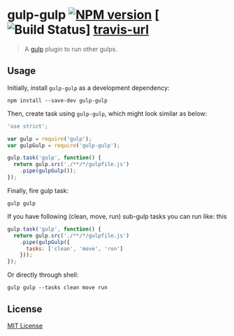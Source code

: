 gulp-gulp [![NPM version][npm-image]][npm-url] [![Build Status][travis-image]] [travis-url]
=========

> A [gulp](https://github.com/gulpjs/gulp) plugin to run other gulps.

## Usage

Initially, install `gulp-gulp` as a development dependency:

```shell
npm install --save-dev gulp-gulp
```

Then, create task using `gulp-gulp`, which might look similar as below:

```javascript
'use strict';

var gulp = require('gulp');
var gulpGulp = require('gulp-gulp');

gulp.task('gulp', function() {
  return gulp.src('./**/*/gulpfile.js')
    .pipe(gulpGulp());
});
```

Finally, fire gulp task:

```shell
gulp gulp
```

If you have following (clean, move, run) sub-gulp tasks you can run like: this

```javascript
gulp.task('gulp', function() {
  return gulp.src('./**/*/gulpfile.js')
    .pipe(gulpGulp({
      tasks: ['clean', 'move', 'run']
    }));
});
```

Or directly through shell:

```shell
gulp gulp --tasks clean move run
```

## License

[MIT License](http://en.wikipedia.org/wiki/MIT_License)


[npm-url]: https://npmjs.org/package/gulp-gulp
[npm-image]: https://badge.fury.io/js/gulp-gulp.png
[travis-url]:https://travis-ci.org/oskarjakiela/gulp-gulp
[travis-image]: https://travis-ci.org/oskarjakiela/gulp-gulp.svg?branch=master